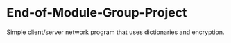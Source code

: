 # End-of-Module-Group-Project
Simple client/server network program that uses dictionaries and encryption.
